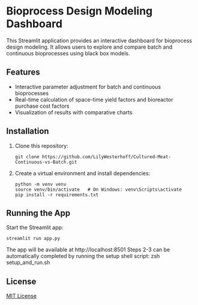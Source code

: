 # Bioprocess Design Modeling Dashboard

This Streamlit application provides an interactive dashboard for bioprocess design modeling. It allows users to explore and compare batch and continuous bioprocesses using black box models.

## Features

- Interactive parameter adjustment for batch and continuous bioprocesses
- Real-time calculation of space-time yield factors and bioreactor purchase cost factors
- Visualization of results with comparative charts

## Installation

1. Clone this repository:
   ```
   git clone https://github.com/LilyWesterhoff/Cultured-Meat-Continuous-vs-Batch.git
   ```

2. Create a virtual environment and install dependencies:
   ```
   python -m venv venv
   source venv/bin/activate   # On Windows: venv\Scripts\activate
   pip install -r requirements.txt
   ```

## Running the App

Start the Streamlit app:
```
streamlit run app.py
```

The app will be available at http://localhost:8501
Steps 2-3 can be automatically completed by running the setup shell script: zsh setup_and_run.sh 

## License

[MIT License](LICENSE)